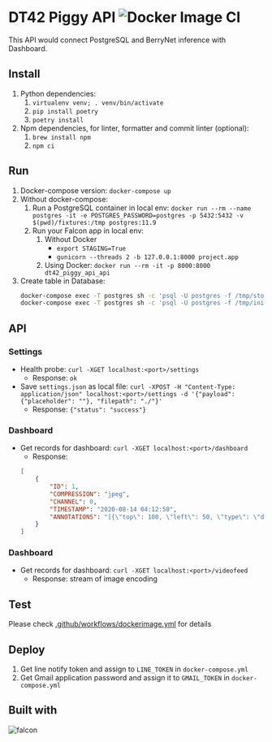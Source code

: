 # DT42 Piggy API ![Docker Image CI](https://github.com/david30907d/DT42_PIGGY_API/workflows/Docker%20Image%20CI/badge.svg)

This API would connect PostgreSQL and BerryNet inference with Dashboard.

## Install

1. Python dependencies:
    1. `virtualenv venv; . venv/bin/activate`
    2. `pip install poetry`
    3. `poetry install`
2. Npm dependencies, for linter, formatter and commit linter (optional):
    1. `brew install npm`
    2. `npm ci`

## Run

1. Docker-compose version: `docker-compose up`
2. Without docker-compose:
    1. Run a PostgreSQL container in local env: `docker run --rm --name postgres -it -e POSTGRES_PASSWORD=postgres -p 5432:5432 -v $(pwd)/fixtures:/tmp postgres:11.9`
    2. Run your Falcon app in local env:
        1. Without Docker
            * `export STAGING=True`
            * `gunicorn --threads 2 -b 127.0.0.1:8000 project.app`
        2. Using Docker: `docker run --rm -it -p 8000:8000 dt42_piggy_api_api`
3. Create table in Database:
    ```bash
    docker-compose exec -T postgres sh -c 'psql -U postgres -f /tmp/stored_procedures.sql'
    docker-compose exec -T postgres sh -c 'psql -U postgres -f /tmp/init.sql'
    ```

## API

### Settings

* Health probe: `curl -XGET localhost:<port>/settings`
    * Response: `ok`
* Save `settings.json` as local file: `curl -XPOST -H "Content-Type: application/json" localhost:<port>/settings -d '{"payload":{"placeholder": ""}, "filepath": "./"}'`
    * Response: `{"status": "success"}`

### Dashboard

* Get records for dashboard: `curl -XGET localhost:<port>/dashboard`
    * Response:
    ```json
    [
        {
            "ID": 1,
            "COMPRESSION": "jpeg",
            "CHANNEL": 0,
            "TIMESTAMP": "2020-08-14 04:12:50",
            "ANNOTATIONS": "[{\"top\": 100, \"left\": 50, \"type\": \"detection\", \"label\": \"person\", \"right\": 128, \"bottom\": 200, \"confidence\": 0.93}]"
        }
    ]
    ```

### Dashboard

* Get records for dashboard: `curl -XGET localhost:<port>/videofeed`
    * Response: stream of image encoding

## Test

Please check [.github/workflows/dockerimage.yml](.github/workflows/dockerimage.yml) for details

## Deploy

1. Get line notify token and assign to `LINE_TOKEN` in `docker-compose.yml`
2. Get Gmail application password and assign it to `GMAIL_TOKEN` in `docker-compose.yml`

## Built with

![falcon](https://19yw4b240vb03ws8qm25h366-wpengine.netdna-ssl.com/wp-content/uploads/falcon-framework-180x120.jpg)